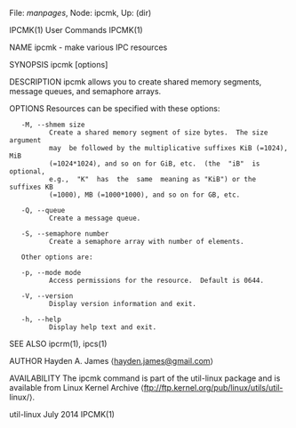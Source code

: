 File: *manpages*,  Node: ipcmk,  Up: (dir)

IPCMK(1)                         User Commands                        IPCMK(1)



NAME
       ipcmk - make various IPC resources

SYNOPSIS
       ipcmk [options]

DESCRIPTION
       ipcmk  allows you to create shared memory segments, message queues, and
       semaphore arrays.

OPTIONS
       Resources can be specified with these options:

       -M, --shmem size
              Create a shared memory segment of size bytes.  The size argument
              may  be followed by the multiplicative suffixes KiB (=1024), MiB
              (=1024*1024), and so on for GiB, etc.  (the  "iB"  is  optional,
              e.g.,  "K"  has  the  same  meaning as "KiB") or the suffixes KB
              (=1000), MB (=1000*1000), and so on for GB, etc.

       -Q, --queue
              Create a message queue.

       -S, --semaphore number
              Create a semaphore array with number of elements.

       Other options are:

       -p, --mode mode
              Access permissions for the resource.  Default is 0644.

       -V, --version
              Display version information and exit.

       -h, --help
              Display help text and exit.

SEE ALSO
       ipcrm(1), ipcs(1)

AUTHOR
       Hayden A. James ⟨hayden.james@gmail.com⟩

AVAILABILITY
       The ipcmk command is part of the util-linux package  and  is  available
       from  Linux  Kernel Archive ⟨ftp://ftp.kernel.org/pub/linux/utils/util-
       linux/⟩.



util-linux                         July 2014                          IPCMK(1)
